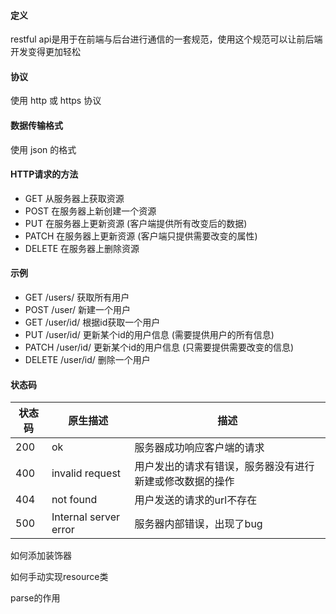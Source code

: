 #### 定义

restful api是用于在前端与后台进行通信的一套规范，使用这个规范可以让前后端开发变得更加轻松

#### 协议

使用 http 或 https 协议

#### 数据传输格式

使用 json 的格式

#### HTTP请求的方法

- GET 从服务器上获取资源
- POST 在服务器上新创建一个资源
- PUT 在服务器上更新资源 (客户端提供所有改变后的数据)
- PATCH 在服务器上更新资源 (客户端只提供需要改变的属性)
- DELETE 在服务器上删除资源

#### 示例

- GET /users/ 获取所有用户
- POST /user/ 新建一个用户
- GET /user/id/ 根据id获取一个用户
- PUT /user/id/ 更新某个id的用户信息 (需要提供用户的所有信息)
- PATCH /user/id/ 更新某个id的用户信息 (只需要提供需要改变的信息)
- DELETE /user/id/ 删除一个用户 
  
#### 状态码

状态码 | 原生描述 | 描述
---|--- | --
200 | ok | 服务器成功响应客户端的请求
400 | invalid request | 用户发出的请求有错误，服务器没有进行新建或修改数据的操作
404 | not found | 用户发送的请求的url不存在
500 | Internal server error | 服务器内部错误，出现了bug

如何添加装饰器

如何手动实现resource类

parse的作用